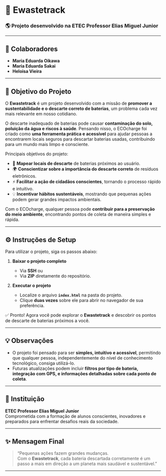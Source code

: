 # 🌱 Ewastetrack  

### 🌎 Projeto desenvolvido na **ETEC Professor Elias Miguel Junior**  

---

## 👥 Colaboradores
- **Maria Eduarda Oikawa**  
- **Maria Eduarda Sakai**  
- **Heloisa Vieira**

---

## 🎯 Objetivo do Projeto  

O **Ewastetrack** é um projeto desenvolvido com a missão de **promover a sustentabilidade e o descarte correto de baterias**, um problema cada vez mais relevante em nosso cotidiano.  

O descarte inadequado de baterias pode causar **contaminação do solo, poluição da água e riscos à saúde**. Pensando nisso, o ECOcharge foi criado como **uma ferramenta prática e acessível** para ajudar pessoas a encontrarem locais seguros para descartar baterias usadas, contribuindo para um mundo mais limpo e consciente.  

Principais objetivos do projeto:  

- 📌 **Mapear locais de descarte** de baterias próximos ao usuário.  
- 🌍 **Conscientizar sobre a importância do descarte correto** de resíduos eletrônicos.  
- ⚡ **Facilitar a ação de cidadãos conscientes**, tornando o processo rápido e intuitivo.  
- 💡 **Incentivar hábitos sustentáveis**, mostrando que pequenas ações podem gerar grandes impactos ambientais.  

Com o ECOcharge, qualquer pessoa pode **contribuir para a preservação do meio ambiente**, encontrando pontos de coleta de maneira simples e rápida.  

---

## ⚙️ Instruções de Setup  

Para utilizar o projeto, siga os passos abaixo:  

1. **Baixar o projeto completo**  
   - Via **SSH** ou  
   - Via **ZIP** diretamente do repositório.  

2. **Executar o projeto**  
   - Localize o arquivo **`index.html`** na pasta do projeto.  
   - Clique **duas vezes** sobre ele para abrir no navegador de sua preferência.  

✅ Pronto! Agora você pode explorar o **Ewastetrack** e descobrir os pontos de descarte de baterias próximos a você.  

---

## 💡 Observações  

- O projeto foi pensado para ser **simples, intuitivo e acessível**, permitindo que qualquer pessoa, independentemente do nível de conhecimento tecnológico, consiga utilizá-lo.  
- Futuras atualizações podem incluir **filtros por tipo de bateria, integração com GPS, e informações detalhadas sobre cada ponto de coleta**.  

---

## 📌 Instituição  
**ETEC Professor Elias Miguel Junior**  
Comprometida com a formação de alunos conscientes, inovadores e preparados para enfrentar desafios reais da sociedade.  

---

## ✨ Mensagem Final  

> “Pequenas ações fazem grandes mudanças.  
> Com o **Ewastetrack**, cada bateria descartada corretamente é um passo a mais em direção a um planeta mais saudável e sustentável.”  

---
